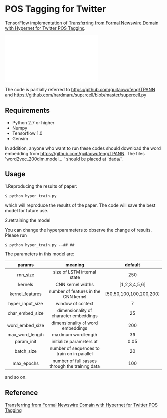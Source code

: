 # POS Tagging for Twitter

TensorFlow implementation of [Transferring from Formal Newswire Domain with Hypernet for Twitter POS Tagging](http://aclweb.org/anthology/D18-1275). 

![compgraph](./img/model.pdf)

The code is partially referred to https://github.com/guitaowufeng/TPANN and https://github.com/hardmaru/supercell/blob/master/supercell.py

## Requirements

- Python 2.7 or higher
- Numpy 
- Tensorflow 1.0 
- Gensim

In addition, anyone who want to run these codes should download the word embedding from https://github.com/guitaowufeng/TPANN. The files 'word2vec_200dim.model...
' should be placed at 'dada/'.

## Usage

1.Reproducing the results of paper:
```
$ python hyper_train.py
```
which will reproduce the results of the paper. The code will save the best model for future use. 

2.retraining the model 

You can change the hyperparameters to observe the change of results. Please run
```
$ python hyper_train.py --## ##
```

The parameters in this model are: 

| params          | meaning                                           | default     |
|:---------------:|:-------------------------------------------------:|:-----------:|
| rnn_size        | size of LSTM internal state                       | 250         |
| kernels         | CNN kernel widths                                 | [1,2,3,4,5,6]|
| kernel_features | number of features in the CNN kernel              | [50,50,100,100,200,200]|
| hyper_input_size | window of context | 7         |
| char_embed_size | dimensionality of character embeddings            | 25          |
| word_embed_size | dimensionality of word embeddings                 | 200         |
| max_word_length | maximum word length                               | 35          |
| param_init      | initialize parameters at                          | 0.05        |
| batch_size      | number of sequences to train on in parallel       | 20          |
| max_epochs      | number of full passes through the training data   | 100         |
and so on.


## Reference

[Transferring from Formal Newswire Domain with Hypernet for Twitter POS Tagging](http://aclweb.org/anthology/D18-1275)







